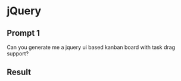 # jQuery

## Prompt 1

Can you generate me a jquery ui based kanban board with task drag support?

## Result
